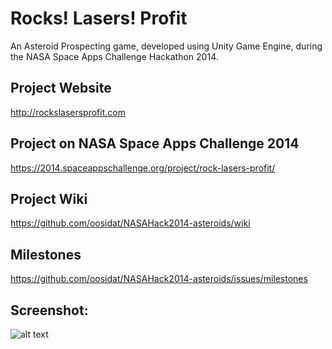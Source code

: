 Rocks! Lasers! Profit
=====================

An Asteroid Prospecting game, developed using Unity Game Engine, during the NASA Space Apps Challenge Hackathon 2014.

Project Website
---------------
http://rockslasersprofit.com

Project on NASA Space Apps Challenge 2014
-----------------------------------------
https://2014.spaceappschallenge.org/project/rock-lasers-profit/

Project Wiki
------------
https://github.com/oosidat/NASAHack2014-asteroids/wiki

Milestones
----------
https://github.com/oosidat/NASAHack2014-asteroids/issues/milestones

Screenshot:
-----------
![alt text](https://raw.github.com/oosidat/NASAHack2014-asteroids/master/Rocks-Lasers-Profit.png "Rocks Lasers Profit")
